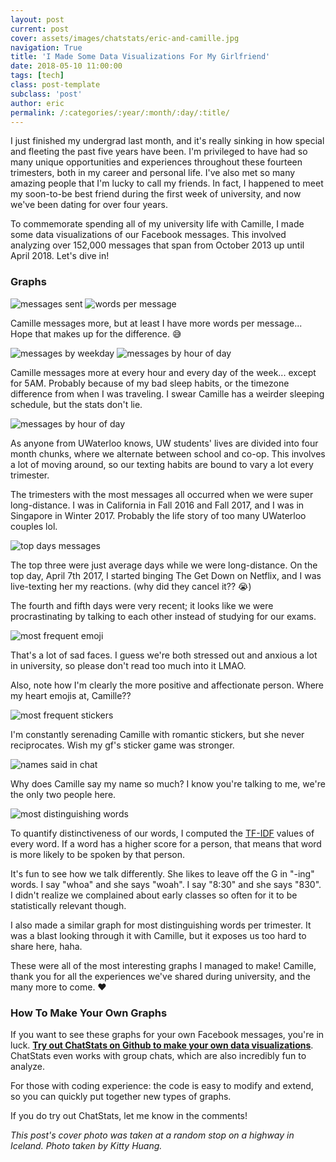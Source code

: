 ```yaml
---
layout: post
current: post
cover: assets/images/chatstats/eric-and-camille.jpg
navigation: True
title: 'I Made Some Data Visualizations For My Girlfriend'
date: 2018-05-10 11:00:00
tags: [tech]
class: post-template
subclass: 'post'
author: eric
permalink: /:categories/:year/:month/:day/:title/
---
```


I just finished my undergrad last month, and it's really sinking in how special and fleeting the past five years have been. I'm privileged to have had so many unique opportunities and experiences throughout these fourteen trimesters, both in my career and personal life. I've also met so many amazing people that I'm lucky to call my friends. In fact, I happened to meet my soon-to-be best friend during the first week of university, and now we've been dating for over four years.

To commemorate spending all of my university life with Camille, I made some data visualizations of our Facebook messages. This involved analyzing over 152,000 messages that span from October 2013 up until April 2018. Let's dive in!

### Graphs

<img src="/assets/images/chatstats/number-of-messages-sent.png" alt="messages sent" style="max-height: 500px;"/>
<img src="/assets/images/chatstats/average-number-of-words-per-message.png" alt="words per message" style="max-height: 500px;"/>

Camille messages more, but at least I have more words per message... Hope that makes up for the difference. 😅

<img src="/assets/images/chatstats/messages-by-weekday.png" alt="messages by weekday" style="max-height: 500px;"/>
<img src="/assets/images/chatstats/messages-by-hour-of-day.png" alt="messages by hour of day" style="max-height: 500px;"/>

Camille messages more at every hour and every day of the week... except for 5AM. Probably because of my bad sleep habits, or the timezone difference from when I was traveling. I swear Camille has a weirder sleeping schedule, but the stats don't lie.

<img src="/assets/images/chatstats/messages-by-trimester.png" alt="messages by hour of day" style="max-height: 500px;"/>

As anyone from UWaterloo knows, UW students' lives are divided into four month chunks, where we alternate between school and co-op. This involves a lot of moving around, so our texting habits are bound to vary a lot every trimester.

The trimesters with the most messages all occurred when we were super long-distance. I was in California in Fall 2016 and Fall 2017, and I was in Singapore in Winter 2017. Probably the life story of too many UWaterloo couples lol.

<img src="/assets/images/chatstats/days-with-the-most-messages.png" alt="top days messages" style="max-height: 500px;"/>

The top three were just average days while we were long-distance. On the top day, April 7th 2017, I started binging The Get Down on Netflix, and I was live-texting her my reactions. (why did they cancel it?? 😭)

The fourth and fifth days were very recent; it looks like we were procrastinating by talking to each other instead of studying for our exams.

<img src="/assets/images/chatstats/most-frequent-emoji.png" alt="most frequent emoji" style="max-height: 500px;"/>

That's a lot of sad faces. I guess we're both stressed out and anxious a lot in university, so please don't read too much into it LMAO.

Also, note how I'm clearly the more positive and affectionate person. Where my heart emojis at, Camille??

<img src="/assets/images/chatstats/most-frequent-stickers.png" alt="most frequent stickers" style="max-height: 500px;"/>

I'm constantly serenading Camille with romantic stickers, but she never reciprocates. Wish my gf's sticker game was stronger.

<img src="/assets/images/chatstats/names-said-in-chat.png" alt="names said in chat" style="max-height: 500px;"/>

Why does Camille say my name so much? I know you're talking to me, we're the only two people here.

<img src="/assets/images/chatstats/our-most-distinguishing-words.png" alt="most distinguishing words" style="max-height: 500px;"/>

To quantify distinctiveness of our words, I computed the [TF-IDF](https://en.wikipedia.org/wiki/Tf%E2%80%93idf) values of every word. If a word has a higher score for a person, that means that word is more likely to be spoken by that person.

It's fun to see how we talk differently. She likes to leave off the G in "-ing" words. I say "whoa" and she says "woah". I say "8:30" and she says "830". I didn't realize we complained about early classes so often for it to be statistically relevant though.

I also made a similar graph for most distinguishing words per trimester. It was a blast looking through it with Camille, but it exposes us too hard to share here, haha.

These were all of the most interesting graphs I managed to make! Camille, thank you for all the experiences we've shared during university, and the many more to come. ❤️

### How To Make Your Own Graphs

If you want to see these graphs for your own Facebook messages, you're in luck. [**Try out ChatStats on Github to make your own data visualizations**](https://github.com/baieric/chatstats). ChatStats even works with group chats, which are also incredibly fun to analyze.

For those with coding experience: the code is easy to modify and extend, so you can quickly put together new types of graphs.

If you do try out ChatStats, let me know in the comments!

_This post's cover photo was taken at a random stop on a highway in Iceland. Photo taken by Kitty Huang._

